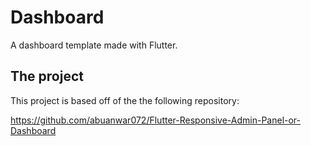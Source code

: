 # Dashboard

A dashboard template made with Flutter.

## The project

This project is based off of the the following repository:

https://github.com/abuanwar072/Flutter-Responsive-Admin-Panel-or-Dashboard
